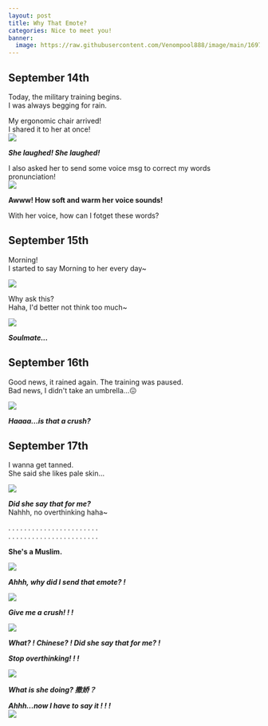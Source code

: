 ```yaml
---
layout: post
title: Why That Emote?
categories: Nice to meet you!
banner:
  image: https://raw.githubusercontent.com/Venompool888/image/main/1697200319695.jpeg
---
```


## September 14th
Today, the military training begins.  
I was always begging for rain.  
  
My ergonomic chair arrived!  
I shared it to her at once!  
![](https://raw.githubusercontent.com/Venompool888/image/main/Screenshot_20231014_110942.jpg)  
  
***She laughed! She laughed!***
  
I also asked her to send some voice msg to correct my words pronunciation!  
![](https://raw.githubusercontent.com/Venompool888/image/main/Screenshot_20231014_111415.jpg)  
  
**Awww! How soft and warm her voice sounds!**  
  
With her voice, how can I fotget these words?  
  
## September 15th
Morning!  
I started to say Morning to her every day~  
  
![](https://raw.githubusercontent.com/Venompool888/image/main/Screenshot_20231014_112234.jpg)  
  
Why ask this?  
Haha, I'd better not think too much~  
  
![](https://github.com/Venompool888/image/releases/download/emote/Screenshot_20231014_112540.jpg)  
  
***Soulmate...***  
  
## September 16th
Good news, it rained again. The training was paused.  
Bad news, I didn't take an umbrella...😖  
  
![](https://github.com/Venompool888/image/releases/download/emote/Screenshot_20231014_113058.jpg)  
  
***Haaaa...is that a crush?***  
  
## September 17th
I wanna get tanned.  
She said she likes pale skin...  

![](https://github.com/Venompool888/image/releases/download/emote/Screenshot_20231014_113553.jpg)  
  
***Did she say that for me?***  
Nahhh, no overthinking haha~  
  
.  .  .  .  .  .  .  .  .  .  .  .  .  .  .  .  .  .  .  .  .  .  .  
.  .  .  .  .  .  .  .  .  .  .  .  .  .  .  .  .  .  .  .  .  .  .  
  
**She's a Muslim.**  
  
![](https://github.com/Venompool888/image/releases/download/emote/Screenshot_20231014_114123.jpg)  
  
***Ahhh, why did I send that emote? !***  
  
![](https://github.com/Venompool888/image/releases/download/emote/Screenshot_20231014_114359.jpg)  
  
***Give me a crush! ! !***  
  
![](https://github.com/Venompool888/image/releases/download/emote/Screenshot_20231014_114654.jpg)  
  
***What? ! Chinese? ! Did she say that for me? !***  
  
***Stop overthinking! ! !***  
  
![](https://github.com/Venompool888/image/releases/download/emote/Screenshot_20231014_115022.jpg)  
  
***What is she doing? 撒娇？***  
  
***Ahhh...now I have to say it ! !  !***  
![](https://github.com/Venompool888/image/releases/download/emote/Screenshot_20231014_115120.jpg)  